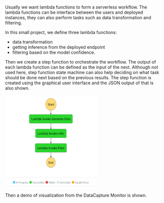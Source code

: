 
Usually we want lambda functions to form a serverless workflow. The lambda functions can be interface between the users and deployed instances, they can also perform tasks such as data transformation and filtering. 

In this small project, we define three lambda functions:
- data transformation 
- getting inference from the deployed endpoint 
- filtering based on the model confidence.

Then we create a step function to orchestrate the workflow. The output of each lambda function can be defined as the input of the next. Although not used here, step function state machine can also help deciding on what task should be done next based on the previous results. The step function is created using the graphical user interface and the JSON output of that is also shown.

<img src="Step_Function_working.PNG" width="300" height="300" />

Then a demo of visualization from the DataCapture Monitor is shown.
